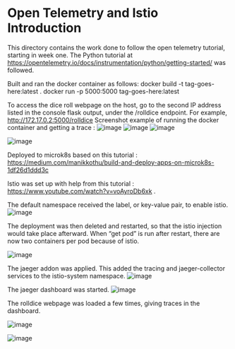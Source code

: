 # Open Telemetry and Istio Introduction
This directory contains the work done to follow the open telemetry tutorial, starting in week one.
The Python tutorial at https://opentelemetry.io/docs/instrumentation/python/getting-started/ was followed.


Built and ran the docker container as follows:
docker build -t tag-goes-here:latest .
docker run -p 5000:5000 tag-goes-here:latest

To access the dice roll webpage on the host, go to the second IP address listed in the console flask output,
under the /rolldice endpoint. 
For example, http://172.17.0.2:5000/rolldice
Screenshot example of running the docker container and getting a trace :
![image](https://user-images.githubusercontent.com/31549975/219453633-393edbba-09af-4934-94f3-48254ee0631d.png)
![image](https://user-images.githubusercontent.com/31549975/219453797-3f6a23a6-610a-41cc-8b1c-43d54967a3f0.png)
![image](https://user-images.githubusercontent.com/31549975/219453979-ad36c732-f7ef-4382-bdee-71a13b064e7f.png)

![image](https://user-images.githubusercontent.com/31549975/219454070-ff166486-75da-451f-a1c1-cc352c925648.png)



Deployed to microk8s based on this tutorial : https://medium.com/manikkothu/build-and-deploy-apps-on-microk8s-1df26d1ddd3c

Istio was set up with help from this tutorial : https://www.youtube.com/watch?v=voAyroDb6xk .

The default namespace received the label, or key-value pair, to enable istio.
 ![image](https://user-images.githubusercontent.com/31549975/220732916-5ddafb82-eefd-4f3b-9e69-4992b4d3935d.png)


The deployment was then deleted and restarted, so that the istio injection would take place afterward. 
When “get pod” is run after restart, there are now two containers per pod because of istio.
 
![image](https://user-images.githubusercontent.com/31549975/220732975-b9675b5b-2c57-43c0-a253-f5001d9ddade.png)


The jaeger addon was applied. This added the tracing and jaeger-collector services to the istio-system namespace.
 ![image](https://user-images.githubusercontent.com/31549975/220733087-2d9fa423-6d41-4687-9e5b-9b108238da5d.png)

The jaeger dashboard was started. 
 ![image](https://user-images.githubusercontent.com/31549975/220733140-47d131c2-16e6-4a96-a9c1-75b7555a1072.png)

The rolldice webpage was loaded a few times, giving traces in the dashboard.
 
 
![image](https://user-images.githubusercontent.com/31549975/220733169-ffab1df2-5388-471b-8011-796e0a6a4660.png)

![image](https://user-images.githubusercontent.com/31549975/220733198-41c9d099-9147-4d68-a2e6-4ef6370756bd.png)

